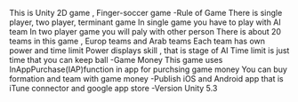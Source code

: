 
This is Unity 2D game , Finger-soccer game
-Rule of Game
There is single player, two player, terminant game 
In single game you have to play with AI team 
In two player game you will paly with other person
There is about 20 teams in this game , Europ teams and Arab teams 
Each team has own power and time limit 
Power displays skill , that is stage of AI
Time limit is just time that you can keep ball
-Game Money 
This game uses InAppPurchase(IAP)function in app for purchsing game money 
You can buy formation and team with game money 
-Publish
iOS and Android app
that is iTune connector and google app store 
-Version 
Unity 5.3



